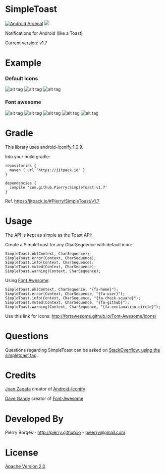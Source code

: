 SimpleToast
===========

[![Android Arsenal](https://img.shields.io/badge/Android%20Arsenal-SimpleToast-brightgreen.svg?style=flat)](https://android-arsenal.com/details/1/1031)
![](https://img.shields.io/github/tag/Pierry/SimpleToast.svg?label=maven)

Notifications for Android (like a Toast) 

Current version: v1.7

Example
===========
### Default icons
![alt tag](https://raw.githubusercontent.com/Pierry/SimpleToast/master/screentshots/ok_default.png)
![alt tag](https://raw.githubusercontent.com/Pierry/SimpleToast/master/screentshots/cancel_default.png)
![alt tag](https://raw.githubusercontent.com/Pierry/SimpleToast/master/screentshots/info_default.png)
### Font awesome

![alt tag](https://raw.githubusercontent.com/Pierry/SimpleToast/master/screentshots/cancel.png)
![alt tag](https://raw.githubusercontent.com/Pierry/SimpleToast/master/screentshots/ok.png)
![alt tag](https://raw.githubusercontent.com/Pierry/SimpleToast/master/screentshots/info.png)
![alt tag](https://raw.githubusercontent.com/Pierry/SimpleToast/master/screentshots/muted.png)
![alt tag](https://raw.githubusercontent.com/Pierry/SimpleToast/master/screentshots/warning.png)


Gradle
===========

This library uses android-iconify:1.0.9.

Into your build.gradle:

    repositories {
      maven { url "https://jitpack.io" }
    }

    dependencies {
      compile 'com.github.Pierry:SimpleToast:v1.7'
    }

Ref. https://jitpack.io/#Pierry/SimpleToast/v1.7

Usage
=============

The API is kept as simple as the Toast API:

Create a SimpleToast for any CharSequence with default icon:

	SimpleToast.ok(Context, CharSequence);
    SimpleToast.error(Context, CharSequence);
    SimpleToast.info(Context, CharSequence);
    SimpleToast.muted(Context, CharSequence);
    SimpleToast.warning(Context, CharSequence);

Using [Font Awesome](http://fortawesome.github.io/Font-Awesome/icons/):

    SimpleToast.ok(Context, CharSequence, "{fa-home}");
    SimpleToast.error(Context, CharSequence, "{fa-user}");
    SimpleToast.info(Context, CharSequence, "{fa-check-square}");
    SimpleToast.muted(Context, CharSequence, "{fa-github}");
    SimpleToast.warning(Context, CharSequence, "{fa-exclamation-circle}");
    
Use this link for icons:
http://fortawesome.github.io/Font-Awesome/icons/
    
Questions
==========
Questions regarding SimpleToast can be asked on [StackOverflow, using the simpletoast tag](http://stackoverflow.com/questions/tagged/simpletoast).

Credits
==========
[Joan Zapata](https://github.com/JoanZapata) creator of [Android-Iconify](https://github.com/JoanZapata/android-iconify)

[Dave Gandy](https://github.com/davegandy) creator of [Font-Awesome](https://github.com/FortAwesome/Font-Awesome)

Developed By
==========
Pierry Borges - http://pierry.github.io - pieerry@gmail.com

License
==========

[Apache Version 2.0](http://www.apache.org/licenses/LICENSE-2.0.html)
